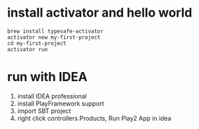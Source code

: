 
# install activator and hello world

```
brew install typesafe-activator
activator new my-first-project
cd my-first-project
activator run
```

# run with IDEA

1. install IDEA professional
2. install PlayFramework support
3. import SBT project
4. right click controllers.Products, Run Play2 App in idea
